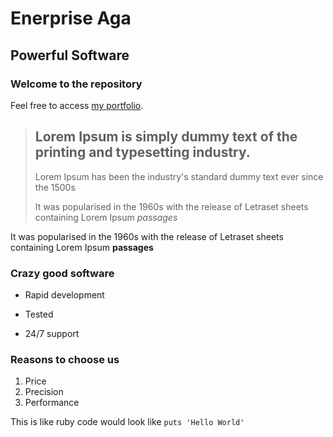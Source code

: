 Enerprise Aga
=============

Powerful Software
-----------------

### Welcome to the repository

Feel free to access [my portfolio](http://protfolio.com).

> ## Lorem Ipsum is simply dummy text of the printing and typesetting industry.
>
> Lorem Ipsum has been the industry's standard dummy text ever since the 1500s
>
> It was popularised in the 1960s with the release of Letraset sheets containing Lorem Ipsum *passages*

It was popularised in the 1960s with the release of Letraset sheets containing Lorem Ipsum **passages**

### Crazy good software
* Rapid development
+ Tested 
- 24/7 support

### Reasons to choose us
1. Price
2. Precision
3. Performance

This is like ruby code would look like `puts 'Hello World'`